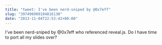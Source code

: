```yaml
---
title: "tweet: I've been nerd-sniped by @0x7eff"
slug: "397496909104816130"
date: "2013-11-04T22:53:42+00:00"
---
```

I've been nerd-sniped by @0x7eff who referenced reveal.js. Do I have time to port all my slides over?